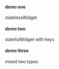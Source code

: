 #### demo one
statelessWidget


#### demo two
statefulWidget with keys


#### demo three
mixed two types

